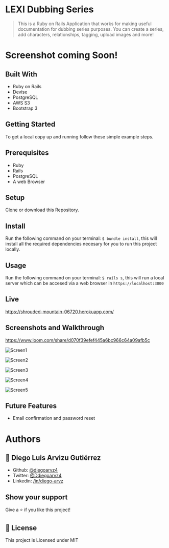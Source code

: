 # LEXI Dubbing Series

> This is a Ruby on Rails Application that works for making useful documentation for dubbing series purposes. You can create a series, add characters, relationships, tagging, upload images and more!

# Screenshot coming Soon!

## Built With

- Ruby on Rails
- Devise
- PostgreSQL
- AWS S3
- Bootstrap 3

## Getting Started

To get a local copy up and running follow these simple example steps.

## Prerequisites
- Ruby
- Rails
- PostgreSQL
- A web Browser

## Setup
  Clone or download this Repository.

## Install
  Run the following command on your terminal: `$ bundle install`, this will install all the required dependencies necesary for you to run this project locally.

## Usage
  Run the following command on your terminal: `$ rails s`, this will run a local server which can be accesed via a web browser in `https://localhost:3000`

## Live

  https://shrouded-mountain-06720.herokuapp.com/

## Screenshots and Walkthrough

  https://www.loom.com/share/d070f39efef445a6bc966c64a09afb5c
  
  ![Screen1](https://diegoarvz.s3-us-west-1.amazonaws.com/lexi_series_ss1.png)
  
  ![Screen2](https://diegoarvz.s3-us-west-1.amazonaws.com/lexi_series_ss2.png)
  
  ![Screen3](https://diegoarvz.s3-us-west-1.amazonaws.com/lexi_series_ss3.png)
  
  ![Screen4](https://diegoarvz.s3-us-west-1.amazonaws.com/lexi_series_ss4.png)
  
  ![Screen5](https://diegoarvz.s3-us-west-1.amazonaws.com/lexi_series_ss5.png)
  
## Future Features

- Email confirmation and password reset

# Authors

## 👤 **Diego Luis Arvizu Gutiérrez**

- Github: [@diegoarvz4](https://github.com/diegoarvz4)
- Twitter: [@Ddiegoarvz4](https://twitter.com/diegoarvz4)
- Linkedin: [/in/diego-arvz](https://linkedin.com/linkedinhandle)

## Show your support

Give a ⭐️ if you like this project!

## 📝 License

This project is Licensed under MIT
